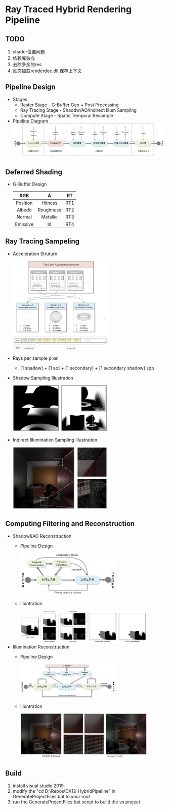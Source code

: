 # Ray Traced Hybrid Rendering Pipeline  
## TODO
1. shader位置问题
2. 依赖库独立
3. 去除多余的res
4. 动态加载renderdoc.dll,保存上下文
## Pipeline Design  
- Stages  
    - Raster Stage - G-Buffer Gen + Post Processing 
    - Ray Tracing Stage - Shaodw/AO/Indirect Illum Sampling
    - Compute Stage - Spatio Temporal Resample
- Pipeline Diagram  
![1_Pipeline_Design](./Assets/demo/1_Pipeline_Design.png)  
## Deferred Shading  
- G-Buffer Design  

    | RGB | A | RT |
    | :----:| :----: |:----:|
    |Position|	Hitness|	RT1|
    |Albedo|	Roughness|	RT2|
    |Normal| Metallic|	RT3|
    |Emissive|	Id|	RT4|
## Ray Tracing Sampeling  
- Acceleration Struture

    <img src="./Assets/demo/3_AS_Design.png" width="300" height="高度" alt="3_AS_Design">  
- Rays per sample pixel  
    - [1 shadow] + [1 ao] + [1 secondary] + [1 secondary shadow] spp  
- Shadow Sampling Illustration    

    <img src="./Assets/demo/4_Shadow_Sample.png" width="300" height="高度" alt="4_Shadow_Sample">  
- Indirect Illumination Sampling Illustration    

    <img src="./Assets/demo/5_Indirect_Sample.png" width="300" height="高度" alt="5_Indirect_Sample">  
## Computing Filtering and Reconstruction  
- Shadow&AO Reconstruction  
    - Pipeline Design    
    
        <img src="./Assets/demo/6_SVGF_design.png" width="300" height="高度" alt="6_SVGF_design">  
    - Illuntration    
    
        <img src="./Assets/demo/7_SVGF_filtered.png" width="400" height="高度" alt="7_SVGF_filtered">  
- Illumination Reconstruction  
    - Pipeline Design     
    
        <img src="./Assets/demo/8_BMFR_design.png" width="300" height="高度" alt="8_BMFR_design">  
    - Illuntration
    
        <img src="./Assets/demo/9_BMFR_filtered.png" width="400" height="高度" alt="9_BMFR_filtered">  
## Build  
1. install visual studio 2019  
2. modify the "cd D:\Repos\DX12-HybridPipeline" in GenerateProjectFiles.bat to your root  
3. run the GenerateProjectFiles.bat script to build the vs project  
